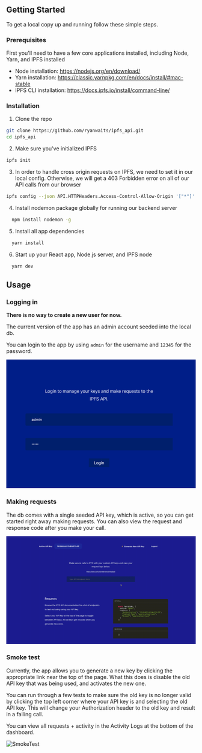 <!-- GETTING STARTED -->
## Getting Started

To get a local copy up and running follow these simple steps.

### Prerequisites

First you'll need to have a few core applications installed, including Node, Yarn, and IPFS installed
* Node installation: https://nodejs.org/en/download/
* Yarn installation: https://classic.yarnpkg.com/en/docs/install/#mac-stable
* IPFS CLI installation: https://docs.ipfs.io/install/command-line/

### Installation

1. Clone the repo
  ```sh
  git clone https://github.com/ryanwaits/ipfs_api.git
  cd ipfs_api
  ```
2. Make sure you've initialized IPFS
  ```sh
  ipfs init
  ```
3. In order to handle cross origin requests on IPFS, we need to set it in our local config. Otherwise, we will get a 403 Forbidden error on all of our API calls from our browser
  ```sh
  ipfs config --json API.HTTPHeaders.Access-Control-Allow-Origin '["*"]'
  ```
4. Install nodemon package globally for running our backend server
  ```sh
    npm install nodemon -g
  ```
5. Install all app dependencies
  ```sh
    yarn install
  ```
6. Start up your React app, Node.js server, and IPFS node
```sh
  yarn dev
```

<!-- USAGE EXAMPLES -->
## Usage

### Logging in
**There is no way to create a new user for now.**

The current version of the app has an admin account seeded into the local db.

You can login to the app by using ```admin``` for the username and ```12345``` for the password.

![Login](public/assets/ipfs_login.png)

### Making requests

The db comes with a single seeded API key, which is active, so you can get started right away making requests. You can also view the request and response code after you make your call.

![Request](public/assets/request_example.gif)

### Smoke test

Currently, the app allows you to generate a new key by clicking the appropriate link near the top of the page. What this does is disable the old API key that was being used, and activates the new one.

You can run through a few tests to make sure the old key is no longer valid by clicking the top left corner where your API key is and selecting the old API key. This will change your Authorization header to the old key and result in a failing call.

You can view all requests + activity in the Activity Logs at the bottom of the dashboard.

![SmokeTest](public/assets/smoke_test_example.gif)


